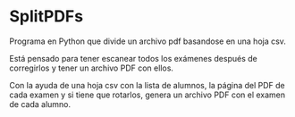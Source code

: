 # SplitPDFs
Programa en Python que divide un archivo pdf basandose en una hoja csv.

Está pensado para tener escanear todos los exámenes después de corregirlos y tener un archivo PDF con ellos.

Con la ayuda de una hoja csv con la lista de alumnos, la página del PDF de cada examen y si tiene que rotarlos, genera un archivo PDF con el examen de cada alumno.



